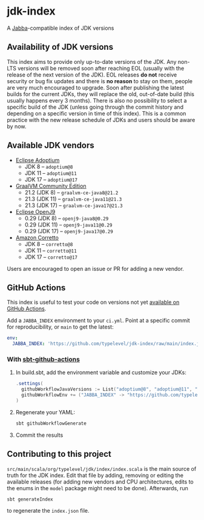 # jdk-index

A [Jabba](https://github.com/shyiko/jabba)-compatible index of JDK versions

## Availability of JDK versions
This index aims to provide only up-to-date versions of the JDK. Any non-LTS versions will be removed soon after reaching
EOL (usually with the release of the next version of the JDK). EOL releases **do not** receive security or bug fix
updates and there is **no reason** to stay on them, people are very much encouraged to upgrade. Soon after publishing
the latest builds for the current JDKs, they will replace the old, out-of-date build (this usually happens every 3
months). There is also no possibility to select a specific build of the JDK (unless going through the commit history and
depending on a specific version in time of this index). This is a common practice with the new release schedule of JDKs
and users should be aware by now.

## Available JDK vendors
- [Eclipse Adoptium](https://adoptium.net)
  - JDK 8 &ndash; `adoptium@8`
  - JDK 11 &ndash; `adoptium@11`
  - JDK 17 &ndash; `adoptium@17`
- [GraalVM Community Edition](https://graalvm.org)
  - 21.2 (JDK 8) &ndash; `graalvm-ce-java8@21.2`
  - 21.3 (JDK 11) &ndash; `graalvm-ce-java11@21.3`
  - 21.3 (JDK 17) &ndash; `graalvm-ce-java17@21.3`
- [Eclipse OpenJ9](https://www.eclipse.org/openj9)
  - 0.29 (JDK 8) &ndash; `openj9-java8@0.29`
  - 0.29 (JDK 11) &ndash; `openj9-java11@0.29`
  - 0.29 (JDK 17) &ndash; `openj9-java17@0.29`
- [Amazon Corretto](https://docs.aws.amazon.com/corretto/index.html)
  - JDK 8 &ndash; `corretto@8`
  - JDK 11 &ndash; `corretto@11`
  - JDK 17 &ndash; `corretto@17`

Users are encouraged to open an issue or PR for adding a new vendor.

## GitHub Actions

This index is useful to test your code on versions not yet [available on GitHub Actions](https://github.com/actions/setup-java#supported-distributions).

Add a `JABBA_INDEX` environment to your `ci.yml`.  Point at a specific commit for reproducibility, or `main` to get the latest:

```yaml
env:
  JABBA_INDEX: 'https://github.com/typelevel/jdk-index/raw/main/index.json'
```

### With [sbt-github-actions](https://github.com/djspiewak/sbt-github-actions)

1. In build.sbt, add the environment variable and customize your JDKs:

   ```scala
   .settings(
     githubWorkflowJavaVersions := List("adoptium@8", "adoptium@11", "adoptium@17"),
     githubWorkflowEnv += ("JABBA_INDEX" -> "https://github.com/typelevel/jdk-index/raw/main/index.json")
   )
   ```

2. Regenerate your YAML:

   ```sh
   sbt githubWorkflowGenerate
   ```

3. Commit the results

## Contributing to this project
`src/main/scala/org/typelevel/jdk/index/index.scala` is the main source of truth for the JDK index. Edit that file by
adding, removing or editing the available releases (for adding new vendors and CPU architectures, edits to the enums in
the `model` package might need to be done). Afterwards, run
```sh
sbt generateIndex
```
to regenerate the `index.json` file.
